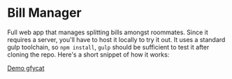 # Bill Manager

Full web app that manages splitting bills amongst roommates.
Since it requires a server, you'll have to host it locally to try it out.
It uses a standard gulp toolchain, so `npm install`, `gulp` should be sufficient to test it after cloning the repo.
Here's a short snippet of how it works:

[Demo gfycat](https://gfycat.com/PointedPlumpAruanas)
